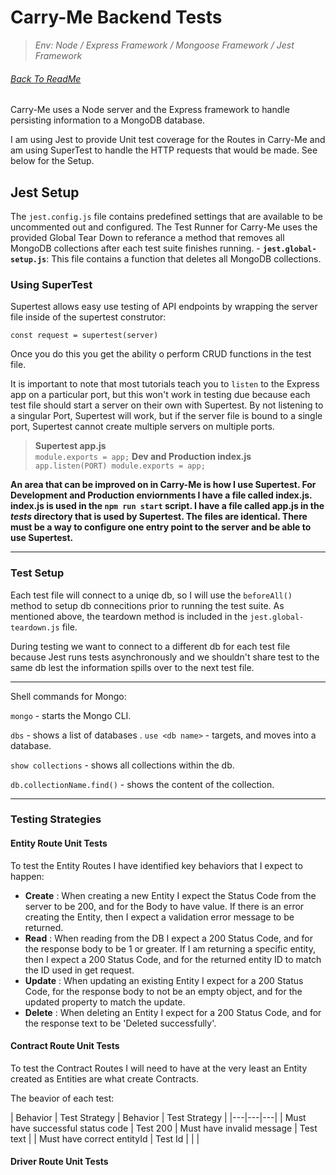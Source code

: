 # Carry-Me Backend Tests
> _Env: Node / Express Framework / Mongoose Framework / Jest Framework_

###### [Back To ReadMe](../README.md)

Carry-Me uses a Node server and the Express framework to handle persisting information to a MongoDB database.

I am using Jest to provide Unit test coverage for the Routes in Carry-Me and am using SuperTest to handle the HTTP requests that would be made. See below for the Setup.

## Jest Setup

The `jest.config.js` file contains predefined settings that are available to be uncommented out and configured. The Test Runner for Carry-Me uses the provided Global Tear Down to referance a method that removes all MongoDB collections after each test suite finishes running.
    - **`jest.global-setup.js`**: This file contains a function that deletes all MongoDB collections.

### Using SuperTest

Supertest allows easy use testing of API endpoints by wrapping the server file inside of the supertest construtor:

`const request = supertest(server)`

Once you do this you get the ability o perform CRUD functions in the test file.

It is important to note that most tutorials teach you to `listen` to the Express app on a particular port, but this won't work in testing due because each test file should start a server on their own with Supertest. By not listening to a singular Port, Supertest will work, but if the server file is bound to a single port, Supertest cannot create multiple servers on multiple ports.

> **Supertest app.js**  
`module.exports = app;`
> **Dev and Production index.js**  
`app.listen(PORT)
module.exports = app;`

**An area that can be improved on in Carry-Me is how I use Supertest. For Development and Production enviornments I have a file called index.js. index.js is used in the  `npm run start` script. I have a file called app.js in the _tests_ directory that is used by Supertest. The files are identical. There must be a way to configure one entry point to the server and be able to use Supertest.**

___

### Test Setup

Each test file will connect to a uniqe db, so I will use the `beforeAll()` method to setup db connecitions prior to running the test suite. As mentioned above, the teardown method is included in the `jest.global-teardown.js` file.

During testing we want to connect to a different db for each test file because Jest runs tests asynchronously and we shouldn't share test to the same db lest the information spills over to the next test file.

___ 

Shell commands for Mongo:

`mongo` - starts the Mongo CLI.

`dbs` - shows a list of databases
.
`use <db name>` - targets, and moves into a database.

`show collections` - shows all collections within the db.

`db.collectionName.find()` - shows the content of the collection.

___

### Testing Strategies

#### Entity Route Unit Tests

To test the Entity Routes I have identified key behaviors that I expect to happen:

- **Create** : When creating a new Entity I expect the Status Code from the server to be 200, and for the Body to have value. If there is an error creating the Entity, then I expect a validation error message to be returned.
- **Read** : When reading from the DB I expect a 200 Status Code, and for the response body to be 1 or greater. If I am returning a specific entity, then I expect a 200 Status Code, and for the returned entity ID to match the ID used in get request.
- **Update** : When updating an existing Entity I expect for a 200 Status Code, for the response body to not be an empty object, and for the updated property to match the update.
- **Delete** : When deleting an Entity I expect for a 200 Status Code, and for the response text to be 'Deleted successfully'.

#### Contract Route Unit Tests

To test the Contract Routes I will need to have at the very least an Entity created as Entities are what create Contracts.

The beavior of each test:

| Behavior | Test Strategy | Behavior | Test Strategy |
|---|---|---|
| Must have successful status code | Test 200 | Must have invalid message | Test text |
| Must have correct entityId | Test Id | | | 

#### Driver Route Unit Tests

